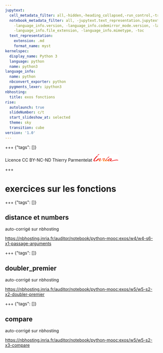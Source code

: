 ```yaml
---
jupytext:
  cell_metadata_filter: all,-hidden,-heading_collapsed,-run_control,-trusted
  notebook_metadata_filter: all, -jupytext.text_representation.jupytext_version, -jupytext.text_representation.format_version,
    -language_info.version, -language_info.codemirror_mode.version, -language_info.codemirror_mode,
    -language_info.file_extension, -language_info.mimetype, -toc
  text_representation:
    extension: .md
    format_name: myst
kernelspec:
  display_name: Python 3
  language: python
  name: python3
language_info:
  name: python
  nbconvert_exporter: python
  pygments_lexer: ipython3
nbhosting:
  title: exos fonctions
rise:
  autolaunch: true
  slideNumber: c/t
  start_slideshow_at: selected
  theme: sky
  transition: cube
version: '1.0'
---
```


+++ {"tags": []}

<div class="licence">
<span>Licence CC BY-NC-ND</span>
<span>Thierry Parmentelat</span>
<span><img src="media/inria-25-alpha.png" /></span>
</div>

+++

# exercices sur les fonctions

+++ {"tags": []}

## distance et numbers

auto-corrigé sur nbhosting

https://nbhosting.inria.fr/auditor/notebook/python-mooc:exos/w4/w4-s6-x1-passage-arguments

+++ {"tags": []}

## doubler_premier

auto-corrigé sur nbhosting

https://nbhosting.inria.fr/auditor/notebook/python-mooc:exos/w5/w5-s2-x2-doubler-premier

+++ {"tags": []}

## compare

auto-corrigé sur nbhosting

https://nbhosting.inria.fr/auditor/notebook/python-mooc:exos/w5/w5-s2-x3-compare

